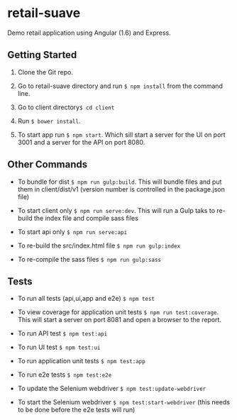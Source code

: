 # retail-suave

Demo retail application using Angular (1.6) and Express.

## Getting Started

1. Clone the Git repo.

2. Go to retail-suave directory and run ```$ npm install``` from the command line.

3. Go to client directory```$ cd client```

4. Run ```$ bower install```.

4. To start app run ```$ npm start```. Which sill start a server for the UI on port 3001 and a server for the API on port 8080.

## Other Commands

* To bundle for dist ```$ npm run gulp:build```. This will bundle files and put them in client/dist/v1 (version number is controlled in the package.json file)

* To start client only ```$ npm run serve:dev```. This will run a Gulp taks to re-build the index file and compile sass files

* To start api only ```$ npm run serve:api```

* To re-build the src/index.html file ```$ npm run gulp:index```

* To re-compile the sass files ```$ npm run gulp:sass```

## Tests

* To run all tests (api,ui,app and e2e) ```$ npm test```

* To view coverage for application unit tests ```$ npm run test:coverage```. This will start a server on port 8081 and open a browser to the report.

* To run API test ```$ npm test:api```

* To run UI test ```$ npm test:ui```

* To run application unit tests ```$ npm test:app```

* To run e2e tests ```$ npm test:e2e```

* To update the Selenium webdriver ```$ npm test:update-webdriver```

* To start the Selenium webdriver ```$ npm test:start-webdriver``` (this needs to be done before the e2e tests will run)
